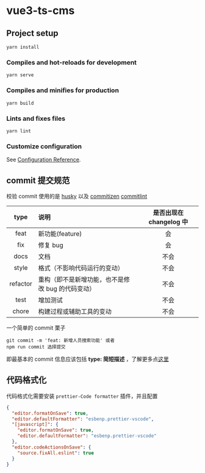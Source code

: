 # vue3-ts-cms

## Project setup
```
yarn install
```

### Compiles and hot-reloads for development
```
yarn serve
```

### Compiles and minifies for production
```
yarn build
```

### Lints and fixes files
```
yarn lint
```

### Customize configuration
See [Configuration Reference](https://cli.vuejs.org/config/).

## commit 提交规范

校验 commit 使用的是 [husky](https://www.npmjs.com/package/husky) 以及 
[commitizen](https://www.npmjs.com/package/commitizen)
[commitlint](https://www.npmjs.com/package/commitlint)

|   type   | 说明                                              | 是否出现在 changelog 中 |
| :------: | :------------------------------------------------ | :---------------------: |
|   feat   | 新功能(feature)                                   |           会            |
|   fix    | 修复 bug                                          |           会            |
|   docs   | 文档                                              |          不会           |
|  style   | 格式（不影响代码运行的变动）                      |          不会           |
| refactor | 重构（即不是新增功能，也不是修改 bug 的代码变动） |          不会           |
|   test   | 增加测试                                          |          不会           |
|  chore   | 构建过程或辅助工具的变动                          |          不会           |

一个简单的 commit 栗子

```git
git commit -m 'feat: 新增人员搜索功能' 或者
npm run commit 选择提交
```

即最基本的 commit 信息应该包括 **type: 简短描述** ，了解更多点[这里](https://www.conventionalcommits.org/en/v1.0.0/)


## 代码格式化

代码格式化需要安装 `prettier-Code formatter` 插件，并且配置

```json
{
  "editor.formatOnSave": true,
  "editor.defaultFormatter": "esbenp.prettier-vscode",
  "[javascript]": {
    "editor.formatOnSave": true,
    "editor.defaultFormatter": "esbenp.prettier-vscode"
  },
  "editor.codeActionsOnSave": {
    "source.fixAll.eslint": true
  }
}
```